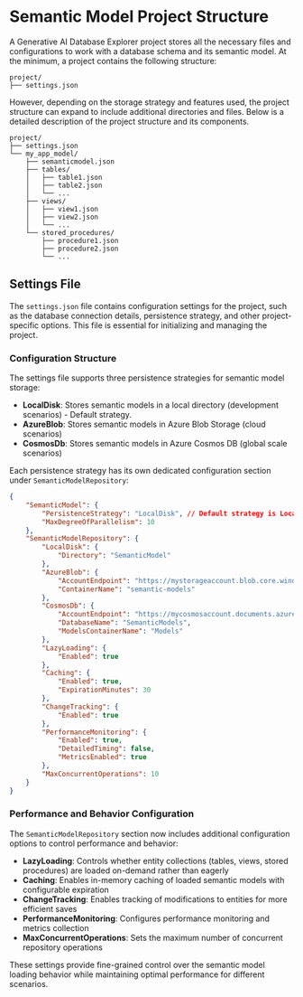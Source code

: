 # Semantic Model Project Structure

A Generative AI Database Explorer project stores all the necessary files and configurations to work with a database schema and its semantic model. At the minimum, a project contains the following structure:

```text
project/
├── settings.json
```

However, depending on the storage strategy and features used, the project structure can expand to include additional directories and files. Below is a detailed description of the project structure and its components.

```text
project/
├── settings.json
└── my_app_model/
    ├── semanticmodel.json
    ├── tables/
    │   ├── table1.json
    │   ├── table2.json
    │   └── ...
    ├── views/
    │   ├── view1.json
    │   ├── view2.json
    │   └── ...
    └── stored_procedures/
        ├── procedure1.json
        ├── procedure2.json
        └── ...
```

## Settings File

The `settings.json` file contains configuration settings for the project, such as the database connection details, persistence strategy, and other project-specific options. This file is essential for initializing and managing the project.

### Configuration Structure

The settings file supports three persistence strategies for semantic model storage:

- **LocalDisk**: Stores semantic models in a local directory (development scenarios) - Default strategy.
- **AzureBlob**: Stores semantic models in Azure Blob Storage (cloud scenarios)  
- **CosmosDb**: Stores semantic models in Azure Cosmos DB (global scale scenarios)

Each persistence strategy has its own dedicated configuration section under `SemanticModelRepository`:

```json
{
    "SemanticModel": {
        "PersistenceStrategy": "LocalDisk", // Default strategy is LocalDisk
        "MaxDegreeOfParallelism": 10
    },
    "SemanticModelRepository": {
        "LocalDisk": {
            "Directory": "SemanticModel"
        },
        "AzureBlob": {
            "AccountEndpoint": "https://mystorageaccount.blob.core.windows.net",
            "ContainerName": "semantic-models"
        },
        "CosmosDb": {
            "AccountEndpoint": "https://mycosmosaccount.documents.azure.com:443/",
            "DatabaseName": "SemanticModels",
            "ModelsContainerName": "Models"
        },
        "LazyLoading": {
            "Enabled": true
        },
        "Caching": {
            "Enabled": true,
            "ExpirationMinutes": 30
        },
        "ChangeTracking": {
            "Enabled": true
        },
        "PerformanceMonitoring": {
            "Enabled": true,
            "DetailedTiming": false,
            "MetricsEnabled": true
        },
        "MaxConcurrentOperations": 10
    }
}
```

### Performance and Behavior Configuration

The `SemanticModelRepository` section now includes additional configuration options to control performance and behavior:

- **LazyLoading**: Controls whether entity collections (tables, views, stored procedures) are loaded on-demand rather than eagerly
- **Caching**: Enables in-memory caching of loaded semantic models with configurable expiration
- **ChangeTracking**: Enables tracking of modifications to entities for more efficient saves  
- **PerformanceMonitoring**: Configures performance monitoring and metrics collection
- **MaxConcurrentOperations**: Sets the maximum number of concurrent repository operations

These settings provide fine-grained control over the semantic model loading behavior while maintaining optimal performance for different scenarios.
